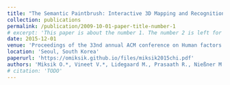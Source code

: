 ```yaml
---
title: "The Semantic Paintbrush: Interactive 3D Mapping and Recognition in Large Outdoor Spaces"
collection: publications
permalink: /publication/2009-10-01-paper-title-number-1
# excerpt: 'This paper is about the number 1. The number 2 is left for future work.'
date: 2015-12-01
venue: 'Proceedings of the 33nd annual ACM conference on Human factors in computing systems (CHI)'
location: 'Seoul, South Korea'
paperurl: 'https://omiksik.github.io/files/miksik2015chi.pdf'
authors: 'Miksik O.*, Vineet V.*, Lidegaard M., Prasaath R., Nießner M., Golodetz S., Hicks S.L., Perez P., Izadi S. and Torr P.H.S.'
# citation: 'TODO'
---
```

